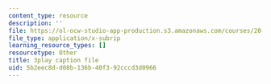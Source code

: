 ```yaml
---
content_type: resource
description: ''
file: https://ol-ocw-studio-app-production.s3.amazonaws.com/courses/20-219-becoming-the-next-bill-nye-writing-and-hosting-the-educational-show-january-iap-2015/5b2eec8dd08b136b40f392cccd3d0966_VQi6t2NfWig.srt
file_type: application/x-subrip
learning_resource_types: []
resourcetype: Other
title: 3play caption file
uid: 5b2eec8d-d08b-136b-40f3-92cccd3d0966
---
```

